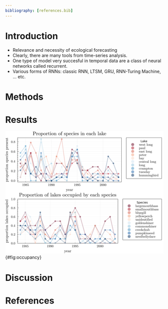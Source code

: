 ```yaml
---
bibliography: [references.bib]
---
```


# Introduction

- Relevance and necessity of ecological forecasting
- Clearly, there are many tools from time-series analysis.
- One type of model very succesful in temporal data are a class of neural networks called recurrent.
- Various forms of RNNs: classic RNN, LTSM, GRU, RNN-Turing Machine, ... etc.


# Methods

# Results

![TODO: occupancy data. 1994? whats up with that?](./figures/occupancy_by_lake_and_species.png){#fig:occupancy}

# Discussion


# References

